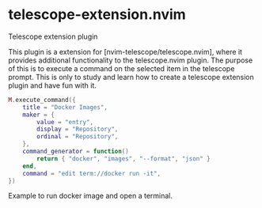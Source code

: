 # telescope-extension.nvim
Telescope extension plugin

This plugin is a extension for [nvim-telescope/telescope.nvim], where it provides additional functionality to the telescope.nvim plugin.
The purpose of this is to execute a command on the selected item in the telescope prompt.
This is only to study and learn how to create a telescope extension plugin and have fun with it.

```lua
M.execute_command({
	title = "Docker Images",
	maker = {
		value = "entry",
		display = "Repository",
		ordinal = "Repository",
	},
	command_generator = function()
		return { "docker", "images", "--format", "json" }
	end,
	command = "edit term://docker run -it",
})

```
Example to run docker image and open a terminal.
